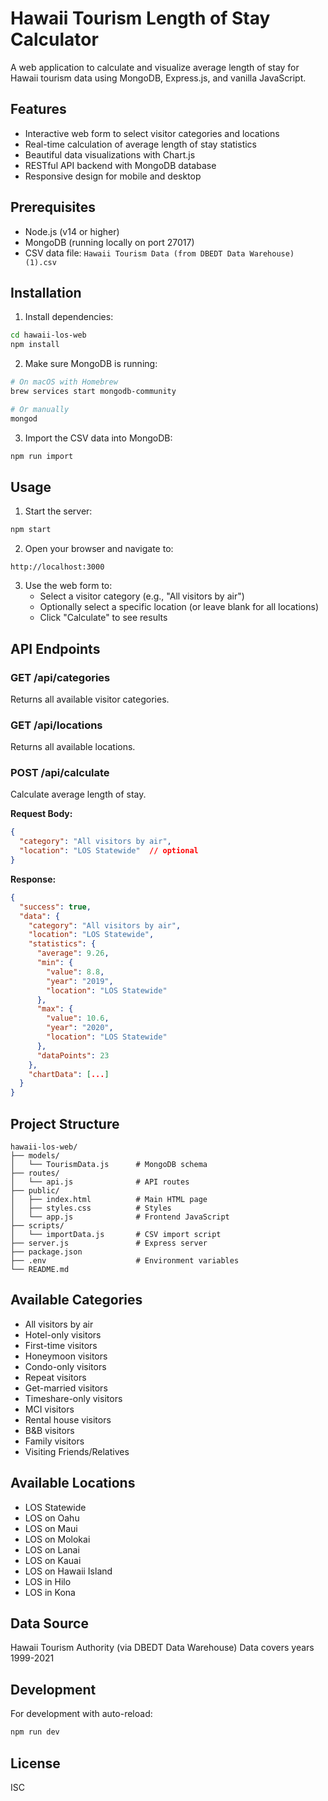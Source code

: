 # Hawaii Tourism Length of Stay Calculator

A web application to calculate and visualize average length of stay for Hawaii tourism data using MongoDB, Express.js, and vanilla JavaScript.

## Features

- Interactive web form to select visitor categories and locations
- Real-time calculation of average length of stay statistics
- Beautiful data visualizations with Chart.js
- RESTful API backend with MongoDB database
- Responsive design for mobile and desktop

## Prerequisites

- Node.js (v14 or higher)
- MongoDB (running locally on port 27017)
- CSV data file: `Hawaii Tourism Data (from DBEDT Data Warehouse) (1).csv`

## Installation

1. Install dependencies:
```bash
cd hawaii-los-web
npm install
```

2. Make sure MongoDB is running:
```bash
# On macOS with Homebrew
brew services start mongodb-community

# Or manually
mongod
```

3. Import the CSV data into MongoDB:
```bash
npm run import
```

## Usage

1. Start the server:
```bash
npm start
```

2. Open your browser and navigate to:
```
http://localhost:3000
```

3. Use the web form to:
   - Select a visitor category (e.g., "All visitors by air")
   - Optionally select a specific location (or leave blank for all locations)
   - Click "Calculate" to see results

## API Endpoints

### GET /api/categories
Returns all available visitor categories.

### GET /api/locations
Returns all available locations.

### POST /api/calculate
Calculate average length of stay.

**Request Body:**
```json
{
  "category": "All visitors by air",
  "location": "LOS Statewide"  // optional
}
```

**Response:**
```json
{
  "success": true,
  "data": {
    "category": "All visitors by air",
    "location": "LOS Statewide",
    "statistics": {
      "average": 9.26,
      "min": {
        "value": 8.8,
        "year": "2019",
        "location": "LOS Statewide"
      },
      "max": {
        "value": 10.6,
        "year": "2020",
        "location": "LOS Statewide"
      },
      "dataPoints": 23
    },
    "chartData": [...]
  }
}
```

## Project Structure

```
hawaii-los-web/
├── models/
│   └── TourismData.js      # MongoDB schema
├── routes/
│   └── api.js              # API routes
├── public/
│   ├── index.html          # Main HTML page
│   ├── styles.css          # Styles
│   └── app.js              # Frontend JavaScript
├── scripts/
│   └── importData.js       # CSV import script
├── server.js               # Express server
├── package.json
├── .env                    # Environment variables
└── README.md
```

## Available Categories

- All visitors by air
- Hotel-only visitors
- First-time visitors
- Honeymoon visitors
- Condo-only visitors
- Repeat visitors
- Get-married visitors
- Timeshare-only visitors
- MCI visitors
- Rental house visitors
- B&B visitors
- Family visitors
- Visiting Friends/Relatives

## Available Locations

- LOS Statewide
- LOS on Oahu
- LOS on Maui
- LOS on Molokai
- LOS on Lanai
- LOS on Kauai
- LOS on Hawaii Island
- LOS in Hilo
- LOS in Kona

## Data Source

Hawaii Tourism Authority (via DBEDT Data Warehouse)
Data covers years 1999-2021

## Development

For development with auto-reload:
```bash
npm run dev
```

## License

ISC
